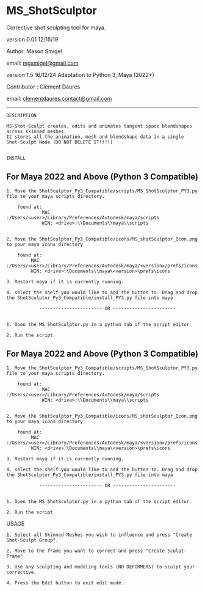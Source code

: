# MS_ShotSculptor
Corrective shot sculpting tool for maya. 


  version 0.01     12/15/19

  Author: Mason Smigel
    
  email: mgsmigel@gmail.com

  version 1.5     16/12/24   Adaptation to Python 3, Maya (2022+)    
 
  Contributor : Clement Daures

  email: clementdaures.contact@gmail.com

------------------------------------------------------------------------------------------
    
 
    DESCRIPTION 
    
    MS-Shot-Sculpt creates, edits and animates tangent space blendshapes across skinned meshes.
    It stores all the animation, mesh and blendshape data in a single Shot-Sculpt Node (DO NOT DELETE IT!!!!)
   
    
    INSTALL

  ## For Maya 2022 and Above (Python 3 Compatible)

    1. Move the ShotSculptor_Py3_Compatible/scripts/MS_ShotSculptor_PY3.py file to your maya scripts directory. 

        found at:
                 MAC :/Users/<user>/Library/Preferences/Autodesk/maya/scripts
                 WIN: <drive>:\\Documents\\maya\\scripts


    2. Move the ShotSculptor_Py3_Compatible/icons/MS_shotSculptor_Icon.png to your maya icons directory

    	found at:
             MAC :/Users/<user>/Library/Preferences/Autodesk/maya/<version>/prefs/icons
             WIN: <drive>:\Documents\\maya\<version>\prefs\icons
                 
    3. Restart maya if it is currently running. 

    4. select the shelf you would like to add the button to. Drag and drop the ShotSculptor_Py3_Compatible/install_PY3.py file into maya 
   
                ----------------------- OR -----------------------
                
                
    1. Open the MS_ShotSculptor.py in a python tab of the script editor
    
    2. Run the script
    
  ## For Maya 2022 and Above (Python 3 Compatible)

    1. Move the ShotSculptor_Py3_Compatible/scripts/MS_ShotSculptor_PY3.py file to your maya scripts directory. 

        found at:
                 MAC :/Users/<user>/Library/Preferences/Autodesk/maya/scripts
                 WIN: <drive>:\\Documents\\maya\\scripts


    2. Move the ShotSculptor_Py3_Compatible/icons/MS_shotSculptor_Icon.png to your maya icons directory

    	found at:
             MAC :/Users/<user>/Library/Preferences/Autodesk/maya/<version>/prefs/icons
             WIN: <drive>:\Documents\\maya\<version>\prefs\icons
                 
    3. Restart maya if it is currently running. 

    4. select the shelf you would like to add the button to. Drag and drop the ShotSculptor_Py3_Compatible/install_PY3.py file into maya 
   
                ----------------------- OR -----------------------
                
                
    1. Open the MS_ShotSculptor.py in a python tab of the script editor
    
    2. Run the script  
  

  USAGE 
    
    
    1. Select all Skinned Meshes you wish to influence and press "Create Shot-Sculpt Group". 
    
    2. Move to the frame you want to correct and press "Create Sculpt-Frame"
    
    3. Use any sculpting and modeling tools (NO DEFORMERS) to sculpt your corrective. 
            
    4. Press the Edit button to exit edit mode. 
    
